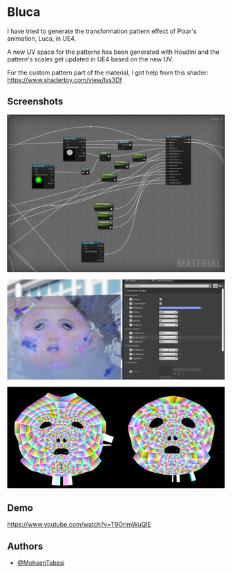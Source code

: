 
# Bluca

I have tried to generate the transformation pattern effect of Pixar's animation, Luca, in UE4.

A new UV space for the patterns has been generated with Houdini and the pattern's scales get updated in UE4 based on the new UV.

For the custom pattern part of the material, I got help from this shader:
https://www.shadertoy.com/view/lss3Df


## Screenshots

![Material](https://raw.githubusercontent.com/proceduralit/UE4-Bluca/main/ReadME_Data/Material.png)

![Parameters](https://raw.githubusercontent.com/proceduralit/UE4-Bluca/main/ReadME_Data/Parameters.png)

![UV](https://raw.githubusercontent.com/proceduralit/UE4-Bluca/main/ReadME_Data/UVPatches.png)


## Demo

https://www.youtube.com/watch?v=T9OrimWuQIE


## Authors

- [@MohsenTabasi](https://github.com/proceduralit)

